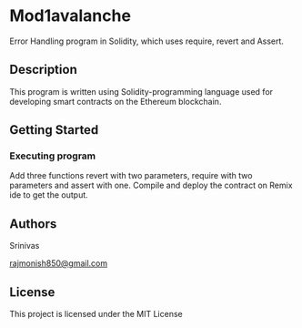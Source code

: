 # Mod1avalanche
Error Handling program in Solidity, which uses require, revert and Assert.

## Description

This program is written using Solidity-programming language used for developing smart contracts on the Ethereum blockchain. 

## Getting Started

### Executing program

Add three functions revert with two parameters, require with two parameters and assert with one.
Compile and deploy the contract on Remix ide to get the output.
## Authors

Srinivas

rajmonish850@gmail.com


## License

This project is licensed under the MIT License 
